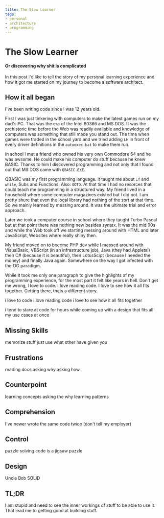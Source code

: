 ```yaml
---
title: The Slow Learner
tags:
- personal
- architecture
- programming
---
```

# The Slow Learner
#### Or discovering why shit is complicated

In this post I'd like to tell the story of my personal learning experience and how it got me started on my journey to become a software architect.
## How it all began
I've been writing code since I was 12 years old. 

First I was just tinkering with computers to make the latest games run on my dad's PC. That was the era of the Intel  80386 and MS DOS. It was the prehistoric time before the Web was readily available and knowledge of computers was something that still made you stand out. 
The time when games were traded in the school yard and we tried adding `LH` in front of  every driver definitions in the `autoexec.bat` to make them run.

In school I met a friend who owned his very own Commodore 64 and he was awsome. He could make his computer do stuff because he knew BASIC. Thanks to him I discovered programming and not only that I found out that MS DOS came with `QBASIC.EXE`. 

QBASIC was my first programming language. It taught me about `if` and `while`, Subs and Functions. Also: `GOTO`. At that time I had no resorces that could teach me programming in a structured way. My friend lived in a household where some computer magazines existed but I did not. I am pretty shure that even the local library had nothing of the sort at that time. So we mainly learned by messing around. It was the ultimate trial and error approach.

Later we took a computer course in school where they taught Turbo Pascal but at that point there was nothing new besides syntax. It was the mid 90s and while the Web took off we starting messing around with HTML and later JavaScript, Websites where really shiny then.

My friend moved on to become PHP dev while I messed around with VisualBasic, VBScript (in an infrastructure job), Java (they had Applets!) then C# (because it is beautiful), then LotusScipt (because I needed the money) and finally Java again. Somewhere on the way I got infected with the OO paradigm.

While it took me only one paragraph to give the highlights of my programming experience, for the most part it felt like years in hell. Don't get me wrong, I love to code. I love reading code. I love to see how it all fits together. Getting there, thats a different story.


i love to code
i love reading code
i love to see how it all fits together

i tend to stare at code for hours while coming up with a design that fits all my use cases at once 

## Missing Skills
memorize stuff
just use what other have given you

## Frustrations
reading docs
asking why
asking how
## Counterpoint
learning concepts
asking the why
learning patterns
## Comprehension
I've newer wrote the same code twice (don't tell my employer)
## Control
puzzle solving
code is a jigsaw puzzle
## Design
Uncle Bob
SOLID 
## TL;DR
I am stupid and need to see the inner workings of stuff to be able to use it. That lead me to getting good at building stuff.

<!--stackedit_data:
eyJoaXN0b3J5IjpbMjA2MzcwNzYwNCwxMjAyMzU0OTgsLTY3ND
EwNTU2MiwtODg0MzI3NzMxLDExNzAwODYwMjksLTE0MzUzODM0
MDIsMTc4NTcxMjY3OSw4NDgxMDYxODMsLTE4MTAxMzQ0NDRdfQ
==
-->